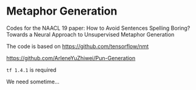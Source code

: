 # Metaphor Generation
Codes for the NAACL 19 paper: How to Avoid Sentences Spelling Boring?
Towards a Neural Approach to Unsupervised Metaphor Generation

The code is based on 
https://github.com/tensorflow/nmt

https://github.com/ArleneYuZhiwei/Pun-Generation

`tf 1.4.1` is required


 
 We need sometime...
    
